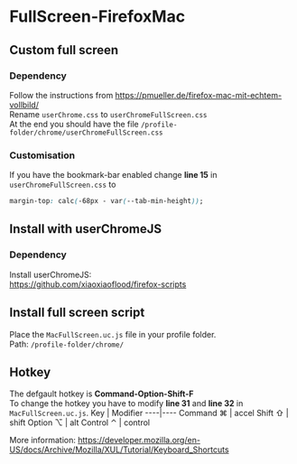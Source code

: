 # FullScreen-FirefoxMac

## Custom full screen

### Dependency

Follow the instructions from https://pmueller.de/firefox-mac-mit-echtem-vollbild/     
Rename `userChrome.css` to `userChromeFullScreen.css`    
At the end you should have the file `/profile-folder/chrome/userChromeFullScreen.css`

### Customisation

If you have the bookmark-bar enabled change **line 15** in `userChromeFullScreen.css` to    
```css
margin-top: calc(-68px - var(--tab-min-height));
```

## Install with userChromeJS

### Dependency

Install userChromeJS:    
https://github.com/xiaoxiaoflood/firefox-scripts

## Install full screen script
Place the `MacFullScreen.uc.js` file in your profile folder.    
Path:
`/profile-folder/chrome/`

## Hotkey

The defgault hotkey is **Command-Option-Shift-F**    
To change the hotkey you have to modify **line 31** and **line 32** in `MacFullScreen.uc.js`.
Key | Modifier
----|----
Command ⌘ | accel
Shift ⇧ | shift
Option ⌥ | alt
Control ⌃ | control

More information: https://developer.mozilla.org/en-US/docs/Archive/Mozilla/XUL/Tutorial/Keyboard_Shortcuts


<!--
Install path for js injection
https://developer.mozilla.org/en-US/docs/Mozilla/Firefox/Enterprise_deployment_before_60#Configuration
-->

